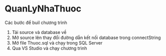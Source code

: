 # QuanLyNhaThuoc
Các bước để buil chương trình
1. Tải source và database về
2. Mở source lên thay đổi đường dẫn kết nối database trong connectString 
3. Mở file Thuoc.sql và chạy trong SQL Server
4. Qua VS Studio và chạy chương trình
